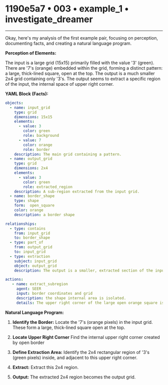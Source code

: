 # 1190e5a7 • 003 • example_1 • investigate_dreamer

---
Okay, here's my analysis of the first example pair, focusing on perception, documenting facts, and creating a natural language program.

**Perception of Elements:**

The input is a large grid (15x15) primarily filled with the value '3' (green). There are '7's (orange) embedded within the grid, forming a distinct pattern: a large, thick-lined square, open at the top. The output is a much smaller 2x4 grid containing only '3's. The output seems to extract a specific region of the input, the internal space of upper right corner.

**YAML Block (Facts):**



```yaml
objects:
  - name: input_grid
    type: grid
    dimensions: 15x15
    elements:
      - value: 3
        color: green
        role: background
      - value: 7
        color: orange
        role: border
    description: The main grid containing a pattern.
  - name: output_grid
    type: grid
    dimensions: 2x4
    elements:
      - value: 3
        color: green
        role: extracted_region
    description: A sub-region extracted from the input grid.
  - name: border_shape
    type: shape
    form:  open_square
    color: orange
    description: a border shape

relationships:
  - type: contains
    from: input_grid
    to: border_shape
  - type: part_of
    from: output_grid
    to: input_grid
  - type: extraction
    subject: input_grid
    object: output_grid
    description: The output is a smaller, extracted section of the input.

actions:
   - name: extract_subregion
     agent: SEER
     input: border coordinates and grid
     description: the shape internal area is isolated.
     details: The upper right corner of the large open orange square is selected, where an internal 2x4 area filled with 3s (green) is selected as output.
```



**Natural Language Program:**

1.  **Identify the Border:** Locate the '7's (orange pixels) in the input grid. These form a large, thick-lined square open at the top.

2.  **Locate Upper Right Corner** Find the internal upper right corner created by open border

3.  **Define Extraction Area:** Identify the 2x4 rectangular region of '3's (green pixels) inside, and adjacent to this upper right corner.

4.  **Extract:** Extract this 2x4 region.

5.  **Output:** The extracted 2x4 region becomes the output grid.

